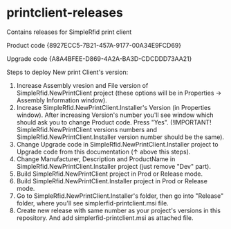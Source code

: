 # printclient-releases
Contains releases for SimpleRfid print client

Product code {8927ECC5-7B21-457A-9177-00A34E9FCD69}

Upgrade code {A8A4BFEE-D869-4A2A-BA3D-CDCDDD73AA21}


Steps to deploy New print Client's version:

1. Increase Assembly vresion and File version of SimpleRfid.NewPrintClient project (these options will be in Properties -> Assembly Information window).
2. Increase SimpleRfid.NewPrintClient.Installer's Version (in Properties window). After increasing Version's number you'll see window which should ask you to change Product code. Press "Yes". (!IMPORTANT! SimpleRfid.NewPrintClient versions numbers and SimpleRfid.NewPrintClient.Installer version number should be the same).
3. Change Upgrade code in SimpleRfid.NewPrintClient.Installer project to Upgrade code from this documentation (↑ above this steps).
4. Change Manufacturer, Description and ProductName in SimpleRfid.NewPrintClient.Installer project (just remove "Dev" part).
5. Build SimpleRfid.NewPrintClient project in Prod or Release mode.
6. Build SimpleRfid.NewPrintClient.Installer project in Prod or Release mode.
7. Go to SimpleRfid.NewPrintClient.Installer's folder, then go into "Release" folder, where you'll see simplerfid-printclient.msi file.
8. Create new release with same number as your project's versions in this repository. And add simplerfid-printclient.msi as attached file.
